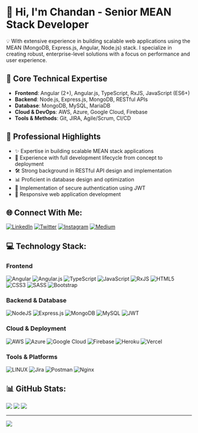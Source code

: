 # 👋 Hi, I'm Chandan - Senior MEAN Stack Developer

💡 With extensive experience in building scalable web applications using the MEAN (MongoDB, Express.js, Angular, Node.js) stack. I specialize in creating robust, enterprise-level solutions with a focus on performance and user experience.

## 🔧 Core Technical Expertise
- **Frontend**: Angular (2+), Angular.js, TypeScript, RxJS, JavaScript (ES6+)
- **Backend**: Node.js, Express.js, MongoDB, RESTful APIs
- **Database**: MongoDB, MySQL, MariaDB
- **Cloud & DevOps**: AWS, Azure, Google Cloud, Firebase
- **Tools & Methods**: Git, JIRA, Agile/Scrum, CI/CD

## 💼 Professional Highlights
- ✨ Expertise in building scalable MEAN stack applications
- 🔄 Experience with full development lifecycle from concept to deployment
- 🛠 Strong background in RESTful API design and implementation
- 📊 Proficient in database design and optimization
- 🔐 Implementation of secure authentication using JWT
- 📱 Responsive web application development

## 🌐 Connect With Me:
[![LinkedIn](https://img.shields.io/badge/LinkedIn-%230077B5.svg?logo=linkedin&logoColor=white)](https://linkedin.com/in/@developerchandan)
[![Twitter](https://img.shields.io/badge/Twitter-%231DA1F2.svg?logo=Twitter&logoColor=white)](https://twitter.com/@_chandan0)
[![Instagram](https://img.shields.io/badge/Instagram-%23E4405F.svg?logo=Instagram&logoColor=white)](https://www.instagram.com/_chandan.ydv/)
[![Medium](https://img.shields.io/badge/Medium-%2312100E.svg?logo=medium&logoColor=white)](https://medium.com/@developerchandan)


## 💻 Technology Stack:

### Frontend
![Angular](https://img.shields.io/badge/angular-%23DD0031.svg?style=for-the-badge&logo=angular&logoColor=white)
![Angular.js](https://img.shields.io/badge/angular.js-%23E23237.svg?style=for-the-badge&logo=angularjs&logoColor=white)
![TypeScript](https://img.shields.io/badge/typescript-%23007ACC.svg?style=for-the-badge&logo=typescript&logoColor=white)
![JavaScript](https://img.shields.io/badge/javascript-%23323330.svg?style=for-the-badge&logo=javascript&logoColor=%23F7DF1E)
![RxJS](https://img.shields.io/badge/rxjs-%23B7178C.svg?style=for-the-badge&logo=reactivex&logoColor=white)
![HTML5](https://img.shields.io/badge/html5-%23E34F26.svg?style=for-the-badge&logo=html5&logoColor=white)
![CSS3](https://img.shields.io/badge/css3-%231572B6.svg?style=for-the-badge&logo=css3&logoColor=white)
![SASS](https://img.shields.io/badge/SASS-hotpink.svg?style=for-the-badge&logo=SASS&logoColor=white)
![Bootstrap](https://img.shields.io/badge/bootstrap-%23563D7C.svg?style=for-the-badge&logo=bootstrap&logoColor=white)

### Backend & Database
![NodeJS](https://img.shields.io/badge/node.js-6DA55F?style=for-the-badge&logo=node.js&logoColor=white)
![Express.js](https://img.shields.io/badge/express.js-%23404d59.svg?style=for-the-badge&logo=express&logoColor=%2361DAFB)
![MongoDB](https://img.shields.io/badge/MongoDB-%234ea94b.svg?style=for-the-badge&logo=mongodb&logoColor=white)
![MySQL](https://img.shields.io/badge/mysql-%2300f.svg?style=for-the-badge&logo=mysql&logoColor=white)
![JWT](https://img.shields.io/badge/JWT-black?style=for-the-badge&logo=JSON%20web%20tokens)

### Cloud & Deployment
![AWS](https://img.shields.io/badge/AWS-%23FF9900.svg?style=for-the-badge&logo=amazon-aws&logoColor=white)
![Azure](https://img.shields.io/badge/azure-%230072C6.svg?style=for-the-badge&logo=azure-devops&logoColor=white)
![Google Cloud](https://img.shields.io/badge/Google%20Cloud-%234285F4.svg?style=for-the-badge&logo=google-cloud&logoColor=white)
![Firebase](https://img.shields.io/badge/firebase-%23039BE5.svg?style=for-the-badge&logo=firebase)
![Heroku](https://img.shields.io/badge/heroku-%23430098.svg?style=for-the-badge&logo=heroku&logoColor=white)
![Vercel](https://img.shields.io/badge/vercel-%23000000.svg?style=for-the-badge&logo=vercel&logoColor=white)

### Tools & Platforms
![LINUX](https://img.shields.io/badge/Linux-FCC624?style=for-the-badge&logo=linux&logoColor=black)
![Jira](https://img.shields.io/badge/jira-%230A0FFF.svg?style=for-the-badge&logo=jira&logoColor=white)
![Postman](https://img.shields.io/badge/Postman-FF6C37?style=for-the-badge&logo=postman&logoColor=white)
![Nginx](https://img.shields.io/badge/nginx-%23009639.svg?style=for-the-badge&logo=nginx&logoColor=white)

## 📊 GitHub Stats:
![](https://github-readme-stats.vercel.app/api?username=developerchandan&theme=dark&hide_border=true&include_all_commits=false&count_private=false)
![](https://github-readme-streak-stats.herokuapp.com/?user=developerchandan&theme=dark&hide_border=true)
![](https://github-readme-stats.vercel.app/api/top-langs/?username=developerchandan&theme=dark&hide_border=true&include_all_commits=false&count_private=false&layout=compact)

---
[![](https://visitcount.itsvg.in/api?id=developerchandan&icon=5&color=0)](https://visitcount.itsvg.in)

